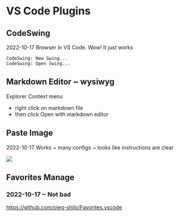 # VS Code Plugins

## CodeSwing

2022-10-17 Browser in VS Code. Wow! It just works

```
CodeSwing: New Swing...
CodeSwing: Open Swing...
```

## Markdown Editor ~ wysiwyg

Explorer Context menu

* right click on markdown file
* then click Open with markdown editor


## Paste Image

2022-10-17 Works ~ many configs ~ looks like instructions are clear

![](2022-10-17-18-04-55.png)


## Favorites Manage

### 2022-10-17 ~ Not bad

https://github.com/oleg-shilo/Favorites.vscode
